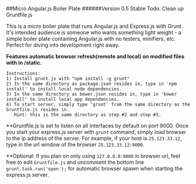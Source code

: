##Micro Angular.js Boiler Plate
######Version 0.5 Stable
Todo: Clean up Gruntfile.js

This is a micro boiler plate that runs Angular.js and Express.js with Grunt. It's intended audience is someone who wants something light weight - a simple boiler plate containing Angular.js with no testers, minifiers, etc. Perfect for diving into development right away. 

**Features automatic browser refresh(remote and local) on modified files with in /static.**

```
Instructions:
1) Install grunt.js with "npm install -g grunt"
2) In the same directory as package.json resides in, type in 'npm install' to install local node dependencies.
3) In the same directory as bower.json resides in, type in 'bower install' to install local app dependencies.
4) To start server, simply type 'grunt' from the same directory as the Gruntfile.js resides in. 
   Hint: this is the same directory as step #2 and step #3.

```

**Gruntfile.js is set to listen on all interfaces by default on port 9000. Once you start your express.js server with `grunt` command, simply load browser to the ip address of the server. For example, if your host is `25.123.33.12`, type in the url window of the browser `25.123.33.12:9000`. 

**Optional: If you plan on only using `127.0.0.0:9000` in browser url, feel free to edit `Gruntfile.js` and uncomment the bottom line `grunt.task.run('open');` for automatic browser spawn when starting the express.js server. 



